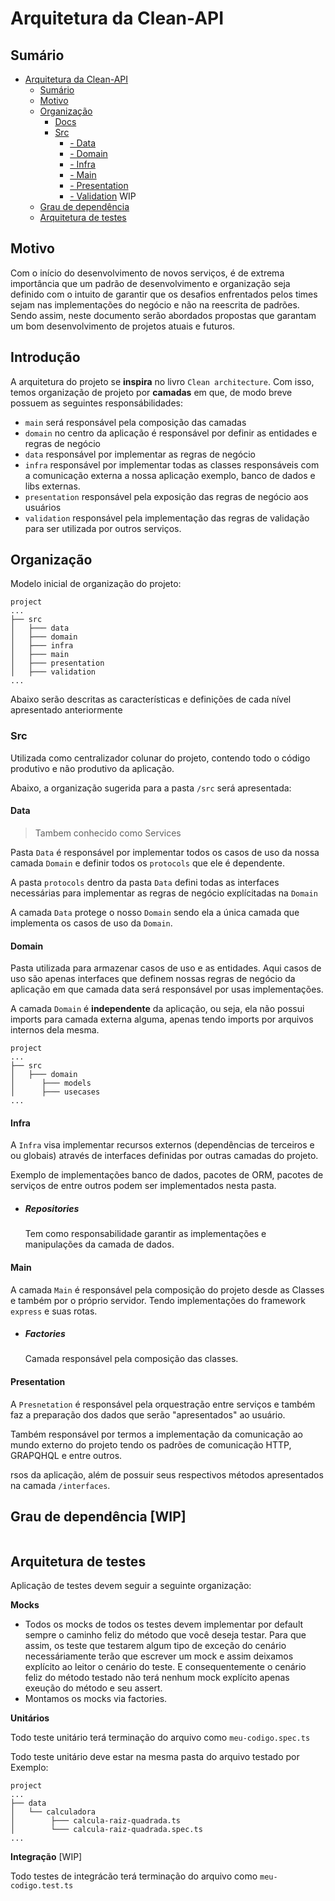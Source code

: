 # Arquitetura da Clean-API

## Sumário

- [Arquitetura da Clean-API]()
  - [Sumário](#sumário)
  - [Motivo](#motivo)
  - [Organização](#organização)
    - [Docs](#docs)
    - [Src](#src)
      - [- Data](#data)
      - [- Domain](#domain)
      - [- Infra](#infra)
      - [- Main](#main)
      - [- Presentation](#presentation)
      - [- Validation](#validation) WIP
  - [Grau de dependência](#grau-de-dependência)
  - [Arquitetura de testes](#arquitetura-de-testes)

## Motivo 

Com o início do desenvolvimento de novos serviços, é de extrema importância que um padrão de desenvolvimento e organização seja definido com o intuito de garantir que os desafios enfrentados pelos times sejam nas implementações do negócio e não na reescrita de padrões. Sendo assim, neste documento serão abordados propostas que garantam um bom desenvolvimento de projetos atuais e futuros.

## Introdução

A arquitetura do projeto se <strong>inspira</strong> no livro `Clean architecture`. Com isso, temos organização de projeto por <strong>camadas</strong> em que, de modo breve possuem as seguintes responsábilidades: 
- `main` será responsável pela composição das camadas
- `domain` no centro da aplicação é responsável por definir as entidades e regras de negócio
- `data` responsável por implementar as regras de negócio
- `infra` responsável por implementar todas as classes responsáveis com a comunicação externa a nossa aplicação exemplo, banco de dados e libs externas.
- `presentation` responsável pela exposição das regras de negócio aos usuários
- `validation` responsável pela implementação das regras de validação para ser utilizada por outros serviços.


## Organização

Modelo inicial de organização do projeto:

```
project
...
├── src
│   ├─── data
│   ├─── domain   
│   ├─── infra
│   ├─── main
│   ├─── presentation
│   ├─── validation
...
```

Abaixo serão descritas as características e definições de cada nível apresentado anteriormente

### Src

Utilizada como centralizador colunar do projeto, contendo todo o código produtivo e não produtivo da aplicação.

Abaixo, a organização sugerida para a pasta `/src` será apresentada: 

#### Data

> Tambem conhecido como Services

Pasta `Data` é responsável por implementar todos os casos de uso da nossa camada `Domain` e definir todos os `protocols` que ele é dependente.

A pasta `protocols` dentro da pasta `Data` defini todas as interfaces necessárias para implementar as regras de negócio explícitadas na `Domain`

A camada `Data` protege o nosso `Domain` sendo ela a única camada que implementa os casos de uso da `Domain`.

#### Domain

Pasta utilizada para armazenar casos de uso e as entidades. Aqui casos de uso são apenas interfaces que definem nossas regras de negócio da aplicação em que camada data será responsável por usas implementações.

A camada `Domain` é <strong>independente</strong> da aplicação, ou seja, ela não possui imports para camada externa alguma, apenas tendo imports por arquivos internos dela mesma.
```
project
...
├── src
│   ├─── domain
│      ├─── models
│      ├─── usecases
...
```


#### Infra

A `Infra` visa implementar recursos externos (dependências de terceiros e ou globais) através de interfaces definidas por outras camadas do projeto.

Exemplo de implementações banco de dados, pacotes de ORM, pacotes de serviços de entre outros podem ser implementados nesta pasta.

- ##### Repositories
  Tem como responsabilidade garantir as implementações e manipulações da camada de dados.

#### Main

A camada `Main` é responsável pela composição do projeto desde as Classes e também por o próprio servidor. Tendo implementações do framework `express` e suas rotas.
- ##### Factories
    Camada responsável pela composição das classes.


#### Presentation

A `Presnetation` é responsável pela orquestração entre serviços e também faz a preparação dos dados que serão "apresentados" ao usuário.

Também responsável por termos a implementação da comunicação ao mundo externo do projeto tendo os padrões de comunicação HTTP, GRAPQHQL e entre outros.

rsos da aplicação, além de possuir seus respectivos métodos apresentados na camada `/interfaces`.


## Grau de dependência [WIP]

<p align="center">
 <img src=""/>
</p>

## Arquitetura de testes

Aplicação de testes devem seguir a seguinte organização:

**Mocks**
- Todos os mocks de todos os testes devem implementar por default sempre o caminho feliz do método que você deseja testar. Para que assim, os teste que testarem algum tipo de exceção do cenário necessáriamente terão que escrever um mock e assim deixamos explícito ao leitor o cenário do teste. E consequentemente o cenário feliz do método testado não terá nenhum mock explícito apenas exeução do método e seu assert.
- Montamos os mocks via factories.

**Unitários**

Todo teste unitário terá terminação do arquivo como `meu-codigo.spec.ts`

Todo teste unitário deve estar na mesma pasta do arquivo testado por Exemplo:

```
project
...
├── data
│   └── calculadora
│   	 ├─── calcula-raiz-quadrada.ts
│   	 └─── calcula-raiz-quadrada.spec.ts
...
```
**Integração** [WIP]

Todo testes de integrácão terá terminação do arquivo como `meu-codigo.test.ts`

